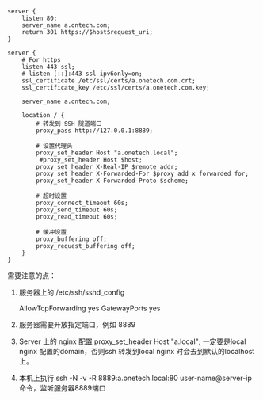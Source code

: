 ```
server {
    listen 80;
    server_name a.ontech.com;
    return 301 https://$host$request_uri;
}

server {
    # For https
    listen 443 ssl;
    # listen [::]:443 ssl ipv6only=on;
    ssl_certificate /etc/ssl/certs/a.onetech.com.crt;
    ssl_certificate_key /etc/ssl/certs/a.onetech.com.key;

    server_name a.ontech.com;

    location / {
        # 转发到 SSH 隧道端口
        proxy_pass http://127.0.0.1:8889;

        # 设置代理头
        proxy_set_header Host "a.onetech.local";
         #proxy_set_header Host $host;
        proxy_set_header X-Real-IP $remote_addr;
        proxy_set_header X-Forwarded-For $proxy_add_x_forwarded_for;
        proxy_set_header X-Forwarded-Proto $scheme;

        # 超时设置
        proxy_connect_timeout 60s;
        proxy_send_timeout 60s;
        proxy_read_timeout 60s;

        # 缓冲设置
        proxy_buffering off;
        proxy_request_buffering off;
    }
}

```

需要注意的点：

1. 服务器上的 /etc/ssh/sshd_config  

	AllowTcpForwarding yes
	GatewayPorts yes

2. 服务器需要开放指定端口，例如 8889

3. Server 上的 nginx 配置 proxy_set_header Host "a.local"; 一定要是local nginx 配置的domain，否则ssh 转发到local nginx 时会去到默认的localhost 上。

4. 本机上执行 ssh -N -v -R 8889:a.onetech.local:80 user-name@server-ip 命令，监听服务器8889端口
